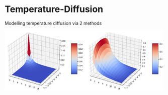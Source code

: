 # Temperature-Diffusion
Modelling temperature diffusion via 2 methods <br/>

![Temperature Diffusion Results](2dmethodsplot.png)
